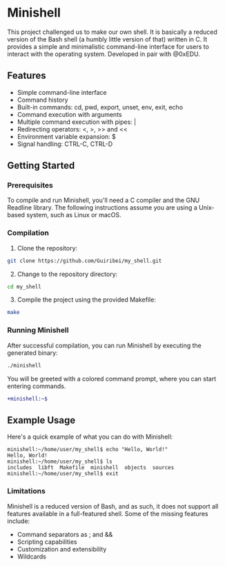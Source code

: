 # Minishell

This project challenged us to make our own shell. It is basically a reduced version of the Bash shell (a humbly little version of that) written in C. It provides a simple and minimalistic command-line interface for users to interact with the operating system. Developed in pair with @0xEDU.

## Features

- Simple command-line interface
- Command history
- Built-in commands: cd, pwd, export, unset, env, exit, echo
- Command execution with arguments
- Multiple command execution with pipes: |
- Redirecting operators: <, >, >> and <<
- Environment variable expansion: $
- Signal handling: CTRL-C, CTRL-D

## Getting Started

### Prerequisites

To compile and run Minishell, you'll need a C compiler and the GNU Readline library. The following instructions assume you are using a Unix-based system, such as Linux or macOS.

### Compilation

1. Clone the repository:

```bash
git clone https://github.com/Guiribei/my_shell.git
```

2. Change to the repository directory:

```bash
cd my_shell
```

3. Compile the project using the provided Makefile:

```bash
make
```

### Running Minishell

After successful compilation, you can run Minishell by executing the generated binary:

```bash
./minishell
```

You will be greeted with a colored command prompt, where you can start entering commands.

```diff
+minishell:~$
```

## Example Usage

Here's a quick example of what you can do with Minishell:


```
minishell:~/home/user/my_shell$ echo "Hello, World!"
Hello, World!
minishell:~/home/user/my_shell$ ls
includes  libft  Makefile  minishell  objects  sources
minishell:~/home/user/my_shell$ exit
```

### Limitations

Minishell is a reduced version of Bash, and as such, it does not support all features available in a full-featured shell. Some of the missing features include:
- Command separators as ; and &&
- Scripting capabilities
- Customization and extensibility
- Wildcards
